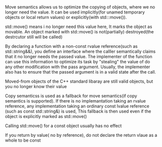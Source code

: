 Move semantics allows us to optimize the copying of objects, where we no longer need the value. It can be
used implicitly(for unamed temporary objects or local return values) or explicitly(with std:::move()).

std::move() means i no longer need this value here, It marks the object as movable. An object marked
with std::move() is not(partially) destroyed(the destrcutor still will be called)

By declaring a function with a non-const rvalue reference(such as std::string&&), you define an 
interface where the calller semantically claims that it no longer needs the passed value. The implementer
of the function can use this information to optimize its task by "stealing" the value of do any other
modification with the pass argument. Usually, the implementer also has to ensure that the passed 
argument is in a valid state after the call.

Moved-from objects of the C++ standard libaray are still valid objects, but you no longer know their value

Copy semanticss is used as a fallback for move semantics(if copy semantics is supported). If there is no
implemantation taking an rvalue reference, any implementation taking an ordinary const lvalue reference
(such as const std::string&) is used, This fallback is then used even if the object is explicitly marked
as std::move()



Calling std::move() for a const object usually has no effect

If you return by value( no by reference), do not declare the return vlaue as a whole to be const
	
